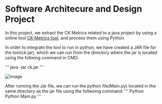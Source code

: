 # Software Architecure and Design Project

In this project, we extract the CK Metrics related to a java project by using a online tool [CK-Metrics tool](https://github.com/mauricioaniche/ck), and process them using Python.

In order to integrate the tool to run in python, we have created a JAR file for the tool(ck.jar), which we can run from the directory where the jar is located using the follwing command in CMD:

'''
java -jar ck.jar
'''

![image](https://user-images.githubusercontent.com/47377412/208049196-84a4b549-70fb-4922-8c15-268c8a5b5ce8.png)

After running the Jar file, we can run the python file(Main.py) located in the same directory as the jar file using the follwoing command:
'''
Python
Python Main.py
'''


 
